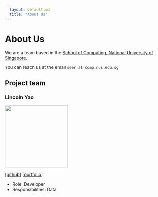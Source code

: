 ```yaml
---
  layout: default.md
  title: "About Us"
---
```


# About Us

We are a team based in the [School of Computing, National University of Singapore](http://www.comp.nus.edu.sg).

You can reach us at the email `seer[at]comp.nus.edu.sg`

## Project team

### Lincoln Yao

<img src="imgaes/plishh.png" width="200px">

[[github](http://github.com/plishh)]
[[portfolio](team/plishh.md)]

* Role: Developer
* Responsibilities: Data
